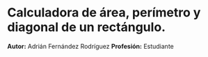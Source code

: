 # Calculadora de área, perímetro y diagonal de un rectángulo.
**Autor:** Adrián Fernández Rodríguez
**Profesión:** Estudiante 